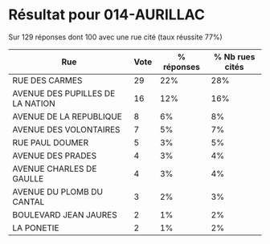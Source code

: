 # Résultat pour 014-AURILLAC

Sur 129 réponses dont 100 avec une rue cité (taux réussite 77%)

| Rue | Vote | % réponses | % Nb rues cités|
|-----|------|------------|----------------|
| RUE DES CARMES | 29 | 22% | 28%|
| AVENUE DES PUPILLES DE LA NATION | 16 | 12% | 16%|
| AVENUE DE LA REPUBLIQUE | 8 | 6% | 8%|
| AVENUE DES VOLONTAIRES | 7 | 5% | 7%|
| RUE PAUL DOUMER | 5 | 3% | 5%|
| AVENUE DES PRADES | 4 | 3% | 4%|
| AVENUE CHARLES DE GAULLE | 4 | 3% | 4%|
| AVENUE DU PLOMB DU CANTAL | 3 | 2% | 3%|
| BOULEVARD JEAN JAURES | 2 | 1% | 2%|
| LA PONETIE | 2 | 1% | 2%|
